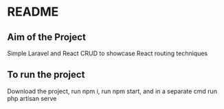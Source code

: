 # README

## Aim of the Project

Simple Laravel and React CRUD to showcase React routing techniques

## To run the project

Download the project, run npm i, run npm start, and in a separate cmd run php artisan serve
